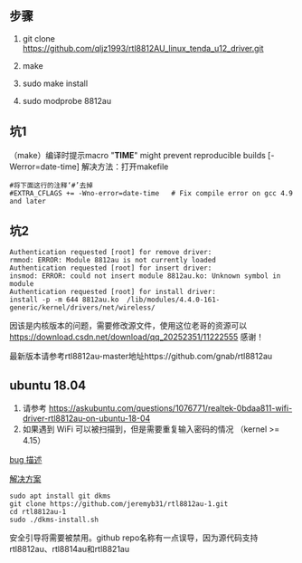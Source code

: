 ﻿## 步骤
1. git clone https://github.com/qljz1993/rtl8812AU_linux_tenda_u12_driver.git

2. make

3. sudo make install

4. sudo modprobe 8812au

## 坑1
（make）编译时提示macro "__TIME__" might prevent reproducible builds [-Werror=date-time]
解决方法：打开makefile
```
#将下面这行的注释‘#’去掉
#EXTRA_CFLAGS += -Wno-error=date-time	# Fix compile error on gcc 4.9 and later
```

## 坑2
```
Authentication requested [root] for remove driver:
rmmod: ERROR: Module 8812au is not currently loaded
Authentication requested [root] for insert driver:
insmod: ERROR: could not insert module 8812au.ko: Unknown symbol in module
Authentication requested [root] for install driver:
install -p -m 644 8812au.ko  /lib/modules/4.4.0-161-generic/kernel/drivers/net/wireless/

```
因该是内核版本的问题，需要修改源文件，使用这位老哥的资源可以
https://download.csdn.net/download/qq_20252351/11222555
感谢！

最新版本请参考rtl8812au-master地址https://github.com/gnab/rtl8812au

## ubuntu 18.04 

1. 请参考 https://askubuntu.com/questions/1076771/realtek-0bdaa811-wifi-driver-rtl8812au-on-ubuntu-18-04
2. 如果遇到 WiFi 可以被扫描到，但是需要重复输入密码的情况 （kernel >= 4.15）

[bug 描述](https://bugs.launchpad.net/ubuntu/+source/linux/+bug/1852258)

[解决方案](https://askubuntu.com/questions/1149117/tp-link-ac600-archer-t2u-nano-driver-for-ubuntu-18-04/1149288#1149288)

```
sudo apt install git dkms
git clone https://github.com/jeremyb31/rtl8812au-1.git
cd rtl8812au-1
sudo ./dkms-install.sh
```

安全引导将需要被禁用。github repo名称有一点误导，因为源代码支持rtl8812au、rtl8814au和rtl8821au

